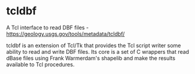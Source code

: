 # tcldbf
A Tcl interface to read DBF files - https://geology.usgs.gov/tools/metadata/tcldbf/

tcldbf is an extension of Tcl/Tk that provides the Tcl script writer some ability to read and write DBF files. Its core is a set of C wrappers that read dBase files using Frank Warmerdam's shapelib and make the results available to Tcl procedures.
